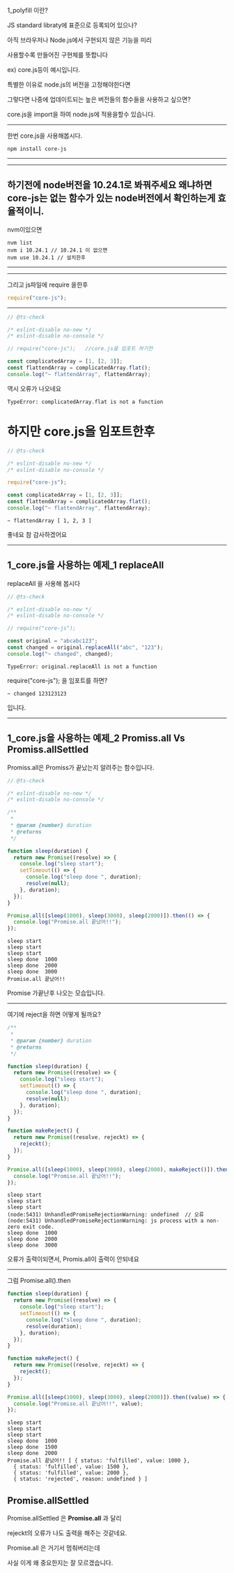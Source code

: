 1_polyfill 이란?

JS standard libraty에 표준으로 등록되어 있으나?

아직 브라우저나 Node.js에서 구현되지 않은 기능을 미리

사용할수록 만들어진 구현체를 뜻합니다

ex) core.js등이 예시입니다.

특별한 이유로 node.js의 버전을 고정해야한다면

그렇다면 나중에 업데이트되는 높은 버전들의 함수들을 사용하고 싶으면?

core.js을 import을 하여 node.js에 적용을할수 있습니다.

---

한번 core.js을 사용해봅시다.

```
npm install core-js
```

---

---

## 하기전에 node버전을 10.24.1로 봐꿔주세요 왜냐하면 core-js는 없는 함수가 있는 node버전에서 확인하는게 효율적이니.

nvm이있으면

```
nvm list
nvm i 10.24.1 // 10.24.1 이 없으면
nvm use 10.24.1 // 설치한후
```

---

---

그리고 js파일에 require 을한후

```js
require("core-js");
```

---

```js
// @ts-check

/* eslint-disable no-new */
/* eslint-disable no-console */

// require("core-js");   //core.js을 임포트 하기전

const complicatedArray = [1, [2, 3]];
const flattendArray = complicatedArray.flat();
console.log("~ flattendArray", flattendArray);
```

역시 오류가 나오네요

```
TypeError: complicatedArray.flat is not a function
```

# 하지만 core.js을 임포트한후

```js
// @ts-check

/* eslint-disable no-new */
/* eslint-disable no-console */

require("core-js");

const complicatedArray = [1, [2, 3]];
const flattendArray = complicatedArray.flat();
console.log("~ flattendArray", flattendArray);
```

```
~ flattendArray [ 1, 2, 3 ]
```

좋네요 참 감사하겠어요

---

## 1_core.js을 사용하는 예제\_1 replaceAll

replaceAll 을 사용해 봅시다

```js
// @ts-check

/* eslint-disable no-new */
/* eslint-disable no-console */

// require("core-js");

const original = "abcabc123";
const changed = original.replaceAll("abc", "123");
console.log("~ changed", changed);
```

```
TypeError: original.replaceAll is not a function
```

require("core-js"); 을 임포트를 하면?

```
~ changed 123123123
```

입니다.

---

## 1_core.js을 사용하는 예제\_2 Promiss.all Vs Promiss.allSettled

Promiss.all은 Promiss가 끝났는지 알려주는 함수입니다.

```js
// @ts-check

/* eslint-disable no-new */
/* eslint-disable no-console */

/**
 *
 * @param {number} duration
 * @returns
 */

function sleep(duration) {
  return new Promise((resolve) => {
    console.log("sleep start");
    setTimeout(() => {
      console.log("sleep done ", duration);
      resolve(null);
    }, duration);
  });
}

Promise.all([sleep(1000), sleep(3000), sleep(2000)]).then(() => {
  console.log("Promise.all 끝났어!!");
});
```

```
sleep start
sleep start
sleep start
sleep done  1000
sleep done  2000
sleep done  3000
Promise.all 끝났어!!
```

Promise 가끝난후 나오는 모습입니다.

---

여기에 reject을 하면 어떻게 될까요?

```js
/**
 *
 * @param {number} duration
 * @returns
 */

function sleep(duration) {
  return new Promise((resolve) => {
    console.log("sleep start");
    setTimeout(() => {
      console.log("sleep done ", duration);
      resolve(null);
    }, duration);
  });
}

function makeReject() {
  return new Promise((resolve, rejeckt) => {
    rejeckt();
  });
}

Promise.all([sleep(1000), sleep(3000), sleep(2000), makeReject()]).then(() => {
  console.log("Promise.all 끝났어!!");
});
```

```
sleep start
sleep start
sleep start
(node:5431) UnhandledPromiseRejectionWarning: undefined  // 오류
(node:5431) UnhandledPromiseRejectionWarning: js process with a non-zero exit code.
sleep done  1000
sleep done  2000
sleep done  3000
```

오류가 출력이되면서, Promis.all이 출력이 안되네요

---

그럼 Promise.all().then

```js
function sleep(duration) {
  return new Promise((resolve) => {
    console.log("sleep start");
    setTimeout(() => {
      console.log("sleep done ", duration);
      resolve(duration);
    }, duration);
  });
}

function makeReject() {
  return new Promise((resolve, rejeckt) => {
    rejeckt();
  });
}

Promise.all([sleep(1000), sleep(3000), sleep(2000)]).then((value) => {
  console.log("Promise.all 끝났어!!", value);
});
```

```
sleep start
sleep start
sleep start
sleep done  1000
sleep done  1500
sleep done  2000
Promise.all 끝났어!! [ { status: 'fulfilled', value: 1000 },
  { status: 'fulfilled', value: 1500 },
  { status: 'fulfilled', value: 2000 },
  { status: 'rejected', reason: undefined } ]
```

## Promise.allSettled

Promise.allSettled 은 **Promise.all** 과 달리

rejeckt의 오류가 나도 출력을 해주는 것같네요.

Promise.all 은 거기서 멈춰버리는데

사실 이게 왜 중요한지는 잘 모르겠습니다.
